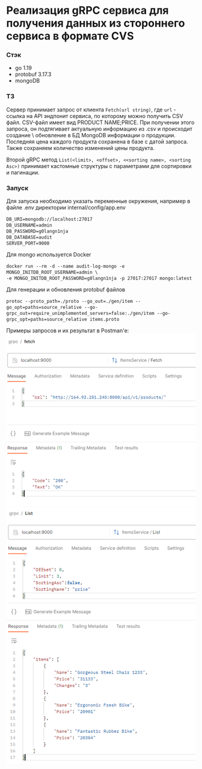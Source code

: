 # Реализация gRPC сервиса для получения данных из стороннего сервиса в формате CVS


### Стэк

- go 1.19
- protobuf 3.17.3
- mongoDB

### ТЗ
Сервер принимает запрос от клиента `Fetch(url string)`, где `url` - ссылка на API эндпонит сервиса, по которому можно получить CSV файл. CSV-файл имеет вид PRODUCT NAME;PRICE.
При получении этого запроса, он подтягивает актуальную информацию из .csv и происходит создание \ обновление в БД MongoDB информации о продукции.
Последняя цена каждого продукта сохранена в базе с датой запроса. Также сохраняем количество изменений цены продукта.

Второй gRPC метод `List(<limit>, <offset>, <<sorting name>, <sorting Asc>)` принимает кастомные структуры с параметрами для сортировки и пагинации.

### Запуск

Для запуска необходимо указать переменные окружения, например в файле .env директории internal/config/app.env

```
DB_URI=mongodb://localhost:27017
DB_USERNAME=admin
DB_PASSWORD=g0langn1nja
DB_DATABASE=audit
SERVER_PORT=9000
```

Для mongo используется Docker

```
docker run --rm -d --name audit-log-mongo -e MONGO_INITDB_ROOT_USERNAME=admin \
-e MONGO_INITDB_ROOT_PASSWORD=g0langn1nja -p 27017:27017 mongo:latest
```

Для генерации и обновления protobuf файлов

```
protoc --proto_path=./proto --go_out=./gen/item --go_opt=paths=source_relative --go-grpc_out=require_unimplemented_servers=false:./gen/item --go-grpc_opt=paths=source_relative items.proto 
```

Примеры запросов и их результат в Postman'e:
![img.png](example/img/img_1.png)
![img.png](example/img/img_2.png)